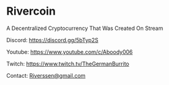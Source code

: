 # Rivercoin
A Decentralized Cryptocurrency That Was Created On Stream

Discord: https://discord.gg/5bTyp2S

Youtube: https://www.youtube.com/c/Aboody006

Twitch:   https://www.twitch.tv/TheGermanBurrito

Contact: Riverssen@gmail.com
